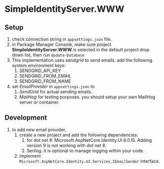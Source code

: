 ﻿# SimpleIdentityServer.WWW

## Setup

1. check connection string in `appsettings.json` file.
2. in Package Manager Console, make sure project **SimpleIdentityServer.WWW** is selected in the default project drop down list, then run `Update-Database`
3. This implementation uses sendgrid to send emails. add the following system environment keys:
	1. SENDGRID_API_KEY
	2. SENDGRID_FROM_EMAIL
	3. SENDGRID_FROM_NAME
4. set *EmailProvider* in `appsettings.json` to 
	1. *SendGrid* for actual sending emails.
	2. *MailHog* for testing purposes. you should setup your own MailHog server or container.


## Development
1. to add new email provider, 
	1. create a new project and add the following dependencies:
		1. for dot net 8: Microsoft.AspNetCore.Identity.UI 8.0.15. Adding version 9 is not working with dot net 8.
		2. Serilog. it is optional to manage logging within your code.
	2. implement `Microsoft.AspNetCore.Identity.UI.Services.IEmailSender` interface.
